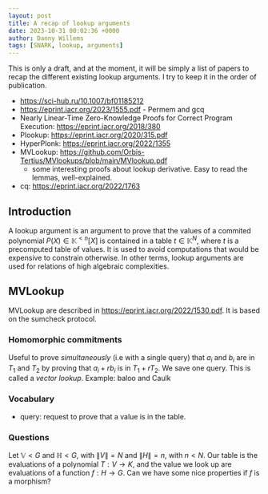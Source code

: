 ```yaml
---
layout: post
title: A recap of lookup arguments
date: 2023-10-31 00:02:36 +0000
author: Danny Willems
tags: [SNARK, lookup, arguments]
---
```


This is only a draft, and at the moment, it will be simply a list of papers to
recap the different existing lookup arguments. I try to keep it in the order of
publication.

- https://sci-hub.ru/10.1007/bf01185212
- https://eprint.iacr.org/2023/1555.pdf - Permem and gcq
- Nearly Linear-Time Zero-Knowledge Proofs for Correct Program Execution: https://eprint.iacr.org/2018/380
- Plookup: https://eprint.iacr.org/2020/315.pdf
- HyperPlonk: https://eprint.iacr.org/2022/1355
- MVLookup: https://github.com/Orbis-Tertius/MVlookups/blob/main/MVlookup.pdf
  - some interesting proofs about lookup derivative. Easy to read the lemmas, well-explained.
- cq: https://eprint.iacr.org/2022/1763


## Introduction

A lookup argument is an argument to prove that the values of a commited
polynomial $P(X) \in \mathbb{K}^{<n}[X]$ is contained in a table $t \in
\mathbb{K}^N$, where $t$ is a precomputed table of values. It is used to avoid
computations that would be expensive to constrain otherwise. In other terms,
lookup arguments are used for relations of high algebraic complexities.

## MVLookup

MVLookup are described in https://eprint.iacr.org/2022/1530.pdf.
It is based on the sumcheck protocol.

### Homomorphic commitments

Useful to prove *simultaneously* (i.e with a single query) that $a_{i}$ and
$b_{i}$ are in $T_{1}$ and $T_{2}$ by proving that $a_{i} + r b_{i}$ is in
$T_{1} + r T_{2}$. We save one query. This is called a *vector lookup*. Example:
baloo and Caulk

### Vocabulary

- query: request to prove that a value is in the table.

### Questions

Let $\mathbb{V} < G$ and $\mathbb{H} < G$, with $\|V\| = N$ and $\|H\| = n$, with $n < N$.
Our table is the evaluations of a polynomial $T: V \rightarrow K$, and the value
we look up are evaluations of a function $f: H \rightarrow G$.
Can we have some nice properties if $f$ is a morphism?
